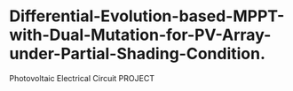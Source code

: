 # Differential-Evolution-based-MPPT-with-Dual-Mutation-for-PV-Array-under-Partial-Shading-Condition.
Photovoltaic Electrical Circuit PROJECT

